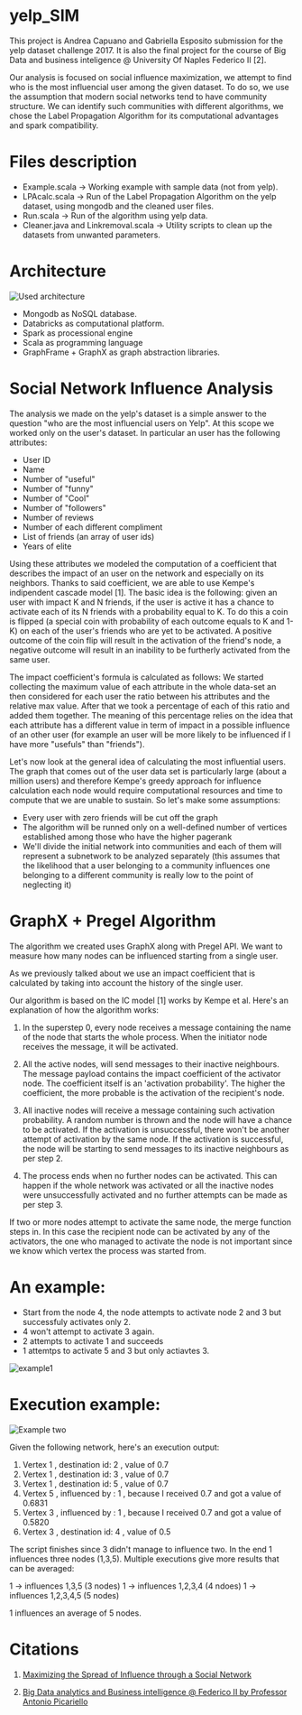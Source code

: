 # yelp_SIM
This project is Andrea Capuano and Gabriella Esposito submission for the yelp dataset challenge 2017. It is also the final project for the course of Big Data and business inteligence @ University Of Naples Federico II [2]. 

Our analysis is focused on social influence maximization, we attempt to find who is the most influencial user among the given dataset. To do so, we use the assumption that modern social networks tend to have community structure. We can identify such communities with different algorithms, we chose the Label Propagation Algorithm for its computational advantages and spark compatibility.

# Files description

 * Example.scala -> Working example with sample data (not from yelp).
 * LPAcalc.scala -> Run of the Label Propagation Algorithm on the yelp dataset, using mongodb and the cleaned user files.
 * Run.scala -> Run of the algorithm using yelp data.
 * Cleaner.java and Linkremoval.scala -> Utility scripts to clean up the datasets from unwanted parameters.
 
# Architecture

![Used architecture][arch]

[arch]: http://i.imgur.com/Yep1Zju.png "arch"

* Mongodb as NoSQL database.
* Databricks as computational platform.
* Spark as processional engine
* Scala as programming language
* GraphFrame + GraphX as graph abstraction libraries.
 
# Social Network Influence Analysis

The analysis we made on the yelp's dataset is a simple answer to the question "who are the most influencial users on Yelp". At this scope we worked only on the user's dataset. In particular an user has the following attributes:
  - User ID
  - Name
  - Number of "useful"
  - Number of "funny"
  - Number of "Cool"
  - Number of "followers"
  - Number of reviews
  - Number of each different compliment
  - List of friends (an array of user ids)
  - Years of elite

Using these attributes we modeled the computation of a coefficient that describes the impact of an user on the network and especially on its neighbors. Thanks to said coefficient, we are able to use Kempe's indipendent cascade model [1]. The basic idea is the following: given an user with impact K and N friends, if the user is active it has a chance to activate each of its N friends with a probability equal to K.  To do this a coin is flipped (a special coin with probability of each outcome equals to K and 1-K) on each of the user's friends who are yet to be activated. A positive outcome of the coin flip will result in the activation of the friend's node, a negative outcome will result in an inability to be furtherly activated from the same user.

The impact coefficient's formula is calculated as follows:
We started collecting the maximum value of each attribute in the whole data-set an then considered for each user the ratio between his attributes and the relative max value. After that we took a percentage of each of this ratio and added them together. The meaning of this percentage relies on the idea that each attribute has a different value in term of impact in a possible influence of an other user (for example an user will be more likely to be influenced if I have more "usefuls" than "friends").

Let's now look at the general idea of calculating the most influential users.
The graph that comes out of the user data set is particularly large (about a million users) and therefore Kempe's greedy approach for influence calculation each node would require computational resources and time to compute that we are unable to sustain. 
So let's make some assumptions:
- Every user with zero friends will be cut off the graph
- The algorithm will be runned only on a well-defined number of vertices established among those who have the higher pagerank
- We'll divide the initial network into communities and each of them will represent a subnetwork to be analyzed separately (this assumes that the likelihood that a user belonging to a community influences one belonging to a different community is really low to the point of neglecting it)


# GraphX + Pregel Algorithm

The algorithm we created uses GraphX along with Pregel API. We want to measure how many nodes can be influenced starting from a single user. 

As we previously talked about we use an impact coefficient that is calculated by taking into account the history of the single user. 

Our algorithm is based on the IC model [1] works by Kempe et al. 
Here's an explanation of how the algorithm works:

1. In the superstep 0, every node receives a message containing the name of the node that starts the whole process. When the initiator node receives the message, it will be activated.

2. All the active nodes, will send messages to their inactive neighbours. The message payload contains the impact coefficient of the activator node. The coefficient itself is an 'activation probability'. The higher the coefficient, the more probable is the activation of the recipient's node. 

3. All inactive nodes will receive a message containing such activation probability. A random number is thrown and the node will have a chance to be activated. If the activation is unsuccessful, there won't be another attempt of activation by the same node. If the activation is successful, the node will be starting to send messages to its inactive neighbours as per step 2.

4. The process ends when no further nodes can be activated. This can happen if the whole network was activated or all the inactive nodes were unsuccessfully activated and no further attempts can be made as per step 3. 

If two or more nodes attempt to activate the same node, the merge function steps in. In this case the recipient node can be activated by any of the activators, the one who managed to activate the node is not important since we know which vertex the process was started from.

# An example:

* Start from the node 4, the node attempts to activate node 2 and 3 but successfuly activates only 2.
* 4 won't attempt to activate 3 again.
* 2 attempts to activate 1 and succeeds
* 1 attemtps to activate 5 and 3 but only actiavtes 3. 

![example1][ex]

[ex]: https://thumbs.gfycat.com/ParallelBriskCapeghostfrog-size_restricted.gif "Example run"

# Execution example: 

![Example two][ex2]

[ex2]: http://i.imgur.com/zSLg8bl.png "Example two"

Given the following network, here's an execution output:

1. Vertex 1 , destination id: 2 , value of 0.7
2. Vertex 1 , destination id: 3 , value of 0.7
3. Vertex 1 , destination id: 5 , value of 0.7
4. Vertex 5 , influenced by : 1 , because I received 0.7 and got a value of 0.6831
5. Vertex 3 , influenced by : 1 , because I received 0.7 and got a value of 0.5820
6. Vertex 3 , destination id: 4 , value of 0.5

The script finishes since 3 didn't manage to influence two. In the end 1 influences three nodes (1,3,5). Multiple executions give more results that can be averaged:

1 -> influences 1,3,5 (3 nodes)
1 -> influences 1,2,3,4 (4 ndoes)
1 -> influences 1,2,3,4,5 (5 nodes)

1 influences an average of 5 nodes.

# Citations

1.  [Maximizing the Spread of Influence through a Social Network](https://www.cs.cornell.edu/home/kleinber/kdd03-inf.pdf)

2. [Big Data analytics and Business intelligence @ Federico II by Professor Antonio Picariello](https://www.docenti.unina.it/insegnamenti/programmaCompletoPub.do?nomeDocente=ANTONIO&cognomeDocente=PICARIELLO&idDocente=414e544f4e494f504943415249454c4c4f5043524e544e3634543038413530394a&codInse=U0603&nomeInsegnamento=BIG%20DATA%20ANALYTICS%20AND%20BUSINESS%20INTELIGENCE&codCorso=M63&nomeCorso=INGEGNERIA%20INFORMATICA%20&progInse=1)


